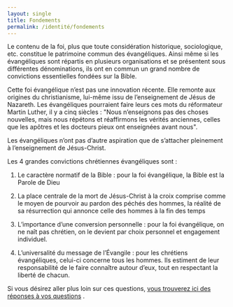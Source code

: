 ```yaml
---
layout: single
title: Fondements
permalink: /identité/fondements
---
```


Le contenu de la foi, plus que toute considération historique, sociologique, etc. constitue le patrimoine commun des évangéliques. Ainsi même si les évangéliques sont répartis en plusieurs organisations et se présentent sous différentes dénominations, ils ont en commun un grand nombre de convictions essentielles fondées sur la Bible.

Cette foi évangélique n’est pas une innovation récente. Elle remonte aux origines du christianisme, lui-même issu de l’enseignement de Jésus de Nazareth. Les évangéliques pourraient faire leurs ces mots du réformateur Martin Luther, il y a cinq siècles : "Nous n’enseignons pas des choses nouvelles, mais nous répétons et réaffirmons les vérités anciennes, celles que les apôtres et les docteurs pieux ont enseignées avant nous".

Les évangéliques n’ont pas d’autre aspiration que de s’attacher pleinement à l’enseignement de Jésus-Christ.

Les 4 grandes convictions chrétiennes évangéliques sont :

1. Le caractère normatif de la Bible : pour la foi évangélique, la Bible est la Parole de Dieu

2. La place centrale de la mort de Jésus-Christ à la croix comprise comme le moyen de pourvoir au pardon des péchés des hommes, la réalité de sa résurrection qui annonce celle des hommes à la fin des temps

3. L’importance d’une conversion personnelle : pour la foi évangélique, on ne naît pas chrétien, on le devient par choix personnel et engagement individuel.

4. L’universalité du message de l’Évangile : pour les chrétiens évangéliques, celui-ci concerne tous les hommes. Ils estiment de leur responsabilité de le faire connaître autour d’eux, tout en respectant la liberté de chacun.

Si vous désirez aller plus loin sur ces questions, [vous trouverez ici des réponses à vos questions](https://www.lecnef.org/page/445845-ce-qu-ils-croient) .
